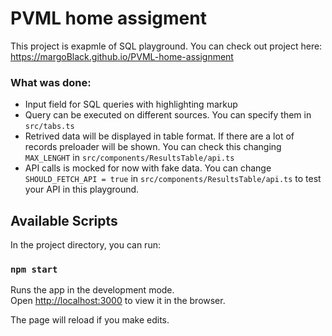 # PVML home assigment

This project is exapmle of SQL playground.
You can check out project here:
https://margoBlack.github.io/PVML-home-assignment

### What was done:
- Input field for SQL queries with highlighting markup
- Query can be executed on different sources. You can specify them in `src/tabs.ts`
- Retrived data will be displayed in table format. If there are a lot of records preloader will be shown. You can check this changing `MAX_LENGHT` in `src/components/ResultsTable/api.ts`
- API calls is mocked for now with fake data. You can change `SHOULD_FETCH_API = true` in `src/components/ResultsTable/api.ts` to test your API in this playground.

## Available Scripts

In the project directory, you can run:

### `npm start`

Runs the app in the development mode.\
Open [http://localhost:3000](http://localhost:3000) to view it in the browser.

The page will reload if you make edits.
